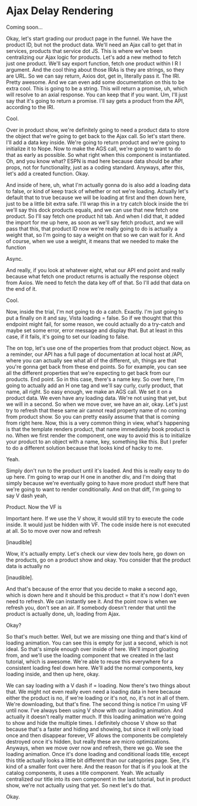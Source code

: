 # Ajax Delay Rendering

Coming soon...

Okay, let's start grading our product page in the funnel. We have the product ID, but
not the product data. We'll need an Ajax call to get that in services, products that
service dot JS. This is where we've been centralizing our Ajax logic for products.
Let's add a new method to fetch just one product. We'll say export function, fetch
one product within I R I argument. And the cool thing about those IRAs is they are
strings, so they are URL. So we can say return, Axios dot, get in, literally pass it.
The IRI. Pretty awesome. And we can even add some documentation on this to be extra
cool. This is going to be a string. This will return a promise, uh, which will
resolve to an axial response. You can keep that if you want. Um, I'll just say that
it's going to return a promise. I'll say gets a product from the API, according to
the IRI.

Cool.

Over in product show, we're definitely going to need a product data to store the
object that we're going to get back to the Ajax call. So let's start there. I'll add
a data key inside. We're going to return product and we're going to initialize it to
Nope. Now to make the AGS call, we're going to want to do that as early as possible.
So what right when this component is instantiated. Oh, and you know what? ESPN is mad
here because data should be after props, not for functionality, just as a coding
standard. Anyways, after this, let's add a created function. Okay.

And inside of here, uh, what I'm actually gonna do is also add a loading data to
false, or kind of keep track of whether or not we're loading. Actually let's default
that to true because we will be loading at first and then down here, just to be a
little bit extra safe. I'll wrap this in a try catch block inside the tri we'll say
this dock products equals, and we can use that new fetch one product. So I'll say
fetch one product hit tab. And when I did that, it added the import for me up here,
as soon as we'll say fetch product, and we will pass that this, that product ID now
we're really going to do is actually a weight that, so I'm going to say a weight on
that so we can wait for it. And of course, when we use a weight, it means that we
needed to make the function

Async.

And really, if you look at whatever eight, what our API end point and really because
what fetch one product returns is actually the response object from Axios. We need to
fetch the data key off of that. So I'll add that data on the end of it.

Cool.

Now, inside the trial, I'm not going to do a catch. Exactly. I'm just going to put a
finally on it and say, Vista loading = false. So if we thought that this endpoint
might fail, for some reason, we could actually do a try-catch and maybe set some
error, error message and display that. But at least in this case, if it fails, it's
going to set our loading to false.

The on top, let's use one of the properties from that product object. Now, as a
reminder, our API has a full page of documentation at local host at /API, where you
can actually see what all of the different, uh, things are that you're gonna get back
from these end points. So for example, you can see all the different properties that
we're expecting to get back from our products. End point. So in this case, there's a
name key. So over here, I'm going to actually add an H one tag and we'll say curly,
curly product, that name, all right. So easy enough, we make an AGS call. We set it
on a product data. We even have any loading data. We're not using that yet, but we
will in a second. So when we move over, we have an air, okay. Let's just try to
refresh that these same air cannot read property name of no coming from product show.
So you can pretty easily assume that that is coming from right here. Now, this is a
very common thing in view, what's happening is that the template renders product,
that name immediately book product is no. When we first render the component, one way
to avoid this is to initialize your product to an object with a name, key, something
like this. But I prefer to do a different solution because that looks kind of hacky
to me.

Yeah.

Simply don't run to the product until it's loaded. And this is really easy to do up
here. I'm going to wrap our H one in another div, and I'm doing that simply because
we're eventually going to have more product stuff here that we're going to want to
render conditionally. And on that diff, I'm going to say V dash yeah,

Product. Now the VF is

Important here. If we use the V show, it would still try to execute the code inside.
It would just be hidden with VF. The code inside here is not executed at all. So to
move over now and refresh

[inaudible]

Wow, it's actually empty. Let's check our view dev tools here, go down on the
products, go on a product show and okay. You consider that the product data is
actually no

[inaudible].

And that's because of the error that you decide to make a second ago, which is down
here and it should be this.product = that it's now I don't even need to refresh. We
can instantly see it. And the point now is when we refresh you, don't see an air. If
somebody doesn't render that until the product is actually done, uh, loading from
Ajax.

Okay?

So that's much better. Well, but we are missing one thing and that's kind of loading
animation. You can see this is empty for just a second, which is not ideal. So that's
simple enough over inside of here. We'll import gloating from, and we'll use the
loading component that we created in the last tutorial, which is awesome. We're able
to reuse this everywhere for a consistent loading feel down here. We'll add the
normal components, key loading inside, and then up here, okay.

We can say loading with a V dash if = loading. Now there's two things about that. We
might not even really even need a loading data in here because either the product is
no, if we're loading or it's not, no, it's not in all of them. We're downloading, but
that's fine. The second thing is notice I'm using VF until now. I've always been
using V show with our loading animation. And actually it doesn't really matter much.
If this loading animation we're going to show and hide the multiple times. I
definitely choose V show so that because that's a faster and hiding and showing, but
since it will only load once and then disappear forever, VF allows the components be
completely destroyed once it's hidden, but really these are micro optimizations.
Anyways, when we move over now and refresh, there we go. We see the loading
animation. Once it's done loading and conditional loads title, except this title
actually looks a little bit different than our categories page. See, it's kind of a
smaller font over here. And the reason for that is if you look at the catalog
components, it uses a title component. Yeah. We actually centralized our title into
its own component in the last tutorial, but in product show, we're not actually using
that yet. So next let's do that.

Okay.

